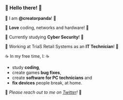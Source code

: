 ### 👋 Hello there! 👋 
:panda_face: I am **@creatorpanda**! :panda_face:

:revolving_hearts: **Love** coding, networks and hardware! :revolving_hearts:

:seedling: Currently studying **Cyber Security**! :seedling:

:construction_worker: Working at TriaS Retail Systems as an **IT Technician**! :construction_worker:

:coffee: In my free time, I: :coffee:
- study **coding**,
- create games **bug fixes**,
- create **software for PC technicians** and
- **fix devices** people break, at home. 

:love_letter: *Please reach out to me on [Twitter](https://twitter.com/creatorpanda)!* :love_letter:

<!---
creatorpanda/creatorpanda is a ✨ special ✨ repository because its `README.md` (this file) appears on your GitHub profile.
You can click the Preview link to take a look at your changes.

editor's note: wow, that is so sweet <3  !!! 
--->
